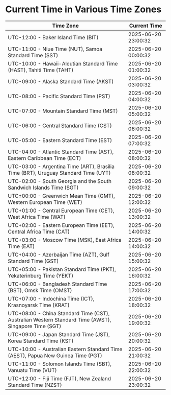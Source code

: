 # Current Time in Various Time Zones

| Time Zone | Current Time |
|-----------|--------------|
| UTC-12:00 - Baker Island Time (BIT) | 2025-06-20 23:00:32 |
| UTC-11:00 - Niue Time (NUT), Samoa Standard Time (SST) | 2025-06-20 00:00:32 |
| UTC-10:00 - Hawaii-Aleutian Standard Time (HAST), Tahiti Time (TAHT) | 2025-06-20 01:00:32 |
| UTC-09:00 - Alaska Standard Time (AKST) | 2025-06-20 03:00:32 |
| UTC-08:00 - Pacific Standard Time (PST) | 2025-06-20 04:00:32 |
| UTC-07:00 - Mountain Standard Time (MST) | 2025-06-20 05:00:32 |
| UTC-06:00 - Central Standard Time (CST) | 2025-06-20 06:00:32 |
| UTC-05:00 - Eastern Standard Time (EST) | 2025-06-20 07:00:32 |
| UTC-04:00 - Atlantic Standard Time (AST), Eastern Caribbean Time (ECT) | 2025-06-20 08:00:32 |
| UTC-03:00 - Argentina Time (ART), Brasília Time (BRT), Uruguay Standard Time (UYT) | 2025-06-20 08:00:32 |
| UTC-02:00 - South Georgia and the South Sandwich Islands Time (SGT) | 2025-06-20 09:00:32 |
| UTC±00:00 - Greenwich Mean Time (GMT), Western European Time (WET) | 2025-06-20 12:00:32 |
| UTC+01:00 - Central European Time (CET), West Africa Time (WAT) | 2025-06-20 13:00:32 |
| UTC+02:00 - Eastern European Time (EET), Central Africa Time (CAT) | 2025-06-20 14:00:32 |
| UTC+03:00 - Moscow Time (MSK), East Africa Time (EAT) | 2025-06-20 14:00:32 |
| UTC+04:00 - Azerbaijan Time (AZT), Gulf Standard Time (GST) | 2025-06-20 15:00:32 |
| UTC+05:00 - Pakistan Standard Time (PKT), Yekaterinburg Time (YEKT) | 2025-06-20 16:00:32 |
| UTC+06:00 - Bangladesh Standard Time (BST), Omsk Time (OMST) | 2025-06-20 17:00:32 |
| UTC+07:00 - Indochina Time (ICT), Krasnoyarsk Time (KRAT) | 2025-06-20 18:00:32 |
| UTC+08:00 - China Standard Time (CST), Australian Western Standard Time (AWST), Singapore Time (SGT) | 2025-06-20 19:00:32 |
| UTC+09:00 - Japan Standard Time (JST), Korea Standard Time (KST) | 2025-06-20 20:00:32 |
| UTC+10:00 - Australian Eastern Standard Time (AEST), Papua New Guinea Time (PGT) | 2025-06-20 21:00:32 |
| UTC+11:00 - Solomon Islands Time (SBT), Vanuatu Time (VUT) | 2025-06-20 22:00:32 |
| UTC+12:00 - Fiji Time (FJT), New Zealand Standard Time (NZST) | 2025-06-20 23:00:32 |
